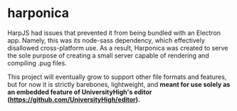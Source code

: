 # harponica
HarpJS had issues that prevented it from being bundled with an Electron app. Namely, this was its node-sass dependency, which effectively disallowed cross-platform use. As a result, Harponica was created to serve the sole purpose of creating a small server capable of rendering and compiling .pug files. 

This project will eventually grow to support other file formats and features, but for now it is strictly barebones, lightweight, and **meant for use solely as an embedded feature of UniversityHigh's editor (https://github.com/UniversityHigh/editor).**
